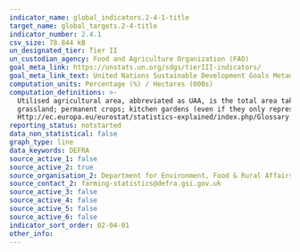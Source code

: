 ```yaml
---
indicator_name: global_indicators.2-4-1-title
target_name: global_targets.2-4-title
indicator_number: 2.4.1
csv_size: 78.844 kB
un_designated_tier: Tier II
un_custodian_agency: Food and Agriculture Organization (FAO)
goal_meta_link: https://unstats.un.org/sdgs/tierIII-indicators/
goal_meta_link_text: United Nations Sustainable Development Goals Metadata (PDF 4.0 MB)
computation_units: Percentage (%) / Hectares (000s)
computation_definitions: >-
  Utilised agricultural area, abbreviated as UAA, is the total area taken up by arable land, permanent grassland, permanent crops and kitchen gardens used by the holding, regardless of the type of tenure or of whether it is used as a part of common land. Includes - arable land; permanent
  grassland; permanent crops; kitchen gardens (even if they only represent small areas of total UAA. Excludes - unutilised agricultural area (NUAA); special holding areas (SAA); wooded area (WA); other land (FA9) occupied by buildings, farmyards, tracks, ponds, etc. From -
  Http://ec.europa.eu/eurostat/statistics-explained/index.php/Glossary:Utilised_agricultural_area_(UAA).
reporting_status: notstarted
data_non_statistical: false
graph_type: line
data_keywords: DEFRA
source_active_1: false
source_active_2: true
source_organisation_2: Department for Environment, Food & Rural Affairs (Defra)
source_contact_2: farming-statistics@defra.gsi.gov.uk
source_active_3: false
source_active_4: false
source_active_5: false
source_active_6: false
indicator_sort_order: 02-04-01
other_info: 
---
```

